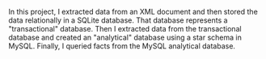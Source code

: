 In this project, I extracted data from an XML document and then stored the data relationally in a SQLite database. That database represents a "transactional" database. Then I extracted data from the transactional database and created an "analytical" database using a star schema in MySQL. Finally, I queried facts from the MySQL analytical database. 
